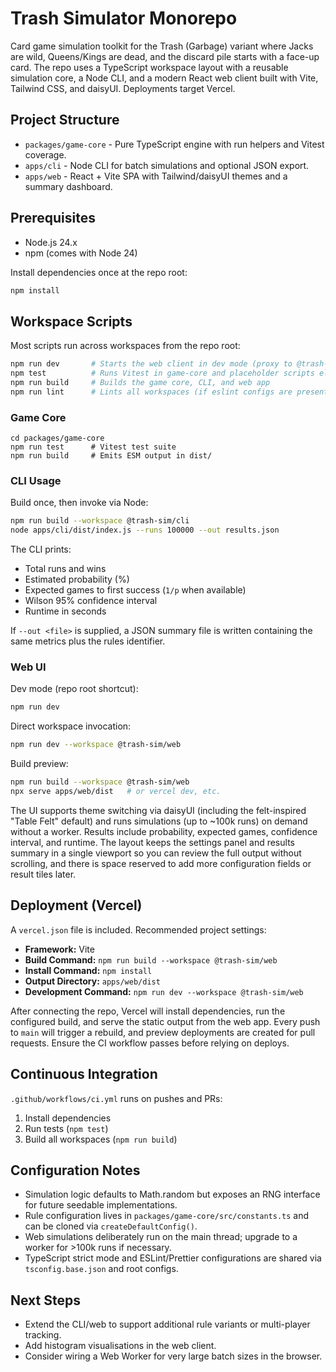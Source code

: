 # Trash Simulator Monorepo

Card game simulation toolkit for the Trash (Garbage) variant where Jacks are wild, Queens/Kings are dead, and the discard pile starts with a face-up card. The repo uses a TypeScript workspace layout with a reusable simulation core, a Node CLI, and a modern React web client built with Vite, Tailwind CSS, and daisyUI. Deployments target Vercel.

## Project Structure

- `packages/game-core` - Pure TypeScript engine with run helpers and Vitest coverage.
- `apps/cli` - Node CLI for batch simulations and optional JSON export.
- `apps/web` - React + Vite SPA with Tailwind/daisyUI themes and a summary dashboard.

## Prerequisites

- Node.js 24.x
- npm (comes with Node 24)

Install dependencies once at the repo root:

```bash
npm install
```

## Workspace Scripts

Most scripts run across workspaces from the repo root:

```bash
npm run dev       # Starts the web client in dev mode (proxy to @trash-sim/web)
npm test          # Runs Vitest in game-core and placeholder scripts elsewhere
npm run build     # Builds the game core, CLI, and web app
npm run lint      # Lints all workspaces (if eslint configs are present)
```

### Game Core

```
cd packages/game-core
npm run test      # Vitest test suite
npm run build     # Emits ESM output in dist/
```

### CLI Usage

Build once, then invoke via Node:

```bash
npm run build --workspace @trash-sim/cli
node apps/cli/dist/index.js --runs 100000 --out results.json
```

The CLI prints:
- Total runs and wins
- Estimated probability (%)
- Expected games to first success (`1/p` when available)
- Wilson 95% confidence interval
- Runtime in seconds

If `--out <file>` is supplied, a JSON summary file is written containing the same metrics plus the rules identifier.

### Web UI

Dev mode (repo root shortcut):

```bash
npm run dev
```

Direct workspace invocation:

```bash
npm run dev --workspace @trash-sim/web
```

Build preview:

```bash
npm run build --workspace @trash-sim/web
npx serve apps/web/dist   # or vercel dev, etc.
```

The UI supports theme switching via daisyUI (including the felt-inspired "Table Felt" default) and runs simulations (up to ~100k runs) on demand without a worker. Results include probability, expected games, confidence interval, and runtime. The layout keeps the settings panel and results summary in a single viewport so you can review the full output without scrolling, and there is space reserved to add more configuration fields or result tiles later.

## Deployment (Vercel)

A `vercel.json` file is included. Recommended project settings:

- **Framework:** Vite
- **Build Command:** `npm run build --workspace @trash-sim/web`
- **Install Command:** `npm install`
- **Output Directory:** `apps/web/dist`
- **Development Command:** `npm run dev --workspace @trash-sim/web`

After connecting the repo, Vercel will install dependencies, run the configured build, and serve the static output from the web app. Every push to `main` will trigger a rebuild, and preview deployments are created for pull requests. Ensure the CI workflow passes before relying on deploys.

## Continuous Integration

`.github/workflows/ci.yml` runs on pushes and PRs:

1. Install dependencies
2. Run tests (`npm test`)
3. Build all workspaces (`npm run build`)

## Configuration Notes

- Simulation logic defaults to Math.random but exposes an RNG interface for future seedable implementations.
- Rule configuration lives in `packages/game-core/src/constants.ts` and can be cloned via `createDefaultConfig()`.
- Web simulations deliberately run on the main thread; upgrade to a worker for >100k runs if necessary.
- TypeScript strict mode and ESLint/Prettier configurations are shared via `tsconfig.base.json` and root configs.

## Next Steps

- Extend the CLI/web to support additional rule variants or multi-player tracking.
- Add histogram visualisations in the web client.
- Consider wiring a Web Worker for very large batch sizes in the browser.

